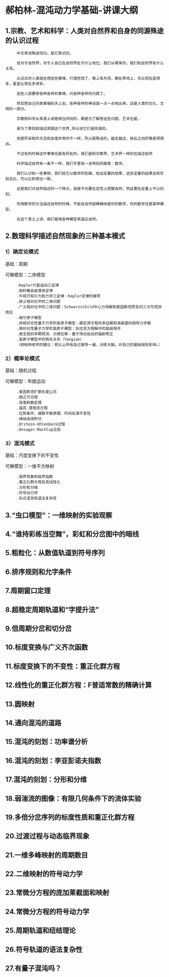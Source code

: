 # 郝柏林-混沌动力学基础-讲课大纲
## 1.宗教、艺术和科学：人类对自然界和自身的同源殊途的认识过程

         中文常说殊途同归，是汇聚式的。

         但对于自然界，对于人自己在自然界处于什么地位，我们从哪来的，我们和自然界有什么关系。

         从远古的人类就在想这些事情，打猎吃饱了，晚上有月亮，躺在草地上，天比现在蓝得多，星星比现在多得多。

         这些人就要想各种各样的事情，问各种各样的问题了。

         然后把自己的故事编到天上去，各种各样的神话就一点一点地出来。这是人类的文化，文明的一部分。

         宗教和科学从来源上讲是相当共同的，都是为了解答这些问题，艺术也是。

         是为了表现和描述周围这个世界,所以说它们是同源的。

         但是所采取的方法和态度非常的不一样，所以是殊途的。越走越远，彼此之间好像差得很远。

         不过有的时候这件事情也是有好处的，我们是和宗教界、艺术界一样的在描述自然

         科学描述自然有一条不一样，我们手里有一支特别的画笔：数学。

         我们认识到一些事物，我们给它以数学的刻画，给出定量的结果，这些定量的结果去和实验去比，可以比到相当一致。

         这是我们对自然描述的一个特点，就是不光要在定性上把握自然，而且要在定量上予以刻划。

         你用数学的方法描述自然的时候，不能说自然就精确地是你的数学，你的数学还是某种模型。

         在这个意义上讲，我们是用各种模型来逼近自然。

## 2.数理科学描述自然现象的三种基本模式

### 1）确定论模式

基础：周期             

可解模型：二体模型

         .Kepler行星运动三定律
         .伽利略自由落体定律
         .牛顿万有引力和力学三定律：Kepler定律的推导
         .狭义相对论中的二体问题
         .广义相对论中的二体问题：Schwarzschild中心力场解和爱因斯坦预言的三大可观测效应
         .玻尔原子模型
         .非相对论性量子力学的氢原子模型：薛定谔方程的本征解和海森堡的矩阵力学解
         .相对论性量子力学的氢原子模型：狄拉克方程解中的能级简并
         .谢玉铭的早期观测、兰姆位移：量子场论给出的辐射修正
         .氢原子模型中的杨氏关系（Yangian）
         （郝柏林老师的建议：把以上所有自己推导一遍，训练大脑，对自己的基础很有影响。）
         
### 2）概率论模式           

基础：随机过程           

可解模型：布朗运动

         .爱因斯坦扩散长度公式
         .朗之万方程
         .涨落耗散定理
         .福克-普朗克方程
         .位势条件、细致平衡原理、时间反演不变性
         .维纳连续积分
         .Orstein-Uhlenbeck过程
         .Onsager-Machlup泛函
         
### 3）混沌模式            

基础：尺度变换下的不变性               

可解模型：一维平方映射

         .临界现象和临界指数
         .重正化群方程及其线性化
         .分形和分维
         .符号动力学
         .形式语言和语法复杂性
         
## 3.“虫口模型”：一维映射的实验观察
## 4.“谁持彩练当空舞”，彩虹和分岔图中的暗线
## 5.粗粒化：从数值轨道到符号序列
## 6.排序规则和允字条件
## 7.周期窗口定理
## 8.超稳定周期轨道和“字提升法”
## 9.倍周期分岔和切分岔
## 10.标度变换与广义齐次函数
## 11.标度变换下的不变性：重正化群方程
## 12.线性化的重正化群方程：F普适常数的精确计算
## 13.圆映射
## 14.通向混沌的道路
## 15.混沌的刻划：功率谱分析
## 16.混沌的刻划：李亚彭诺夫指数
## 17.混沌的刻划：分形和分维
## 18.弱湍流的图像：有限几何条件下的流体实验
## 19.多倍分岔序列的标度性质和重正化群方程
## 20.过渡过程与动态临界现象
## 21.一维多峰映射的周期数目
## 22.二维映射的符号动力学
## 23.常微分方程的庞加莱截面和映射
## 24.常微分方程的符号动力学
## 25.周期轨道和纽结理论
## 26.符号轨道的语法复杂性
## 27.有量子混沌吗？
